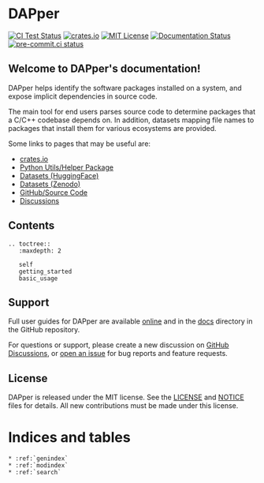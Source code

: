 # DAPper

[![CI Test Status](https://github.com/LLNL/dapper/actions/workflows/ci.yml/badge.svg)](https://github.com/LLNL/dapper/actions/workflows/ci.yml)
[![crates.io](https://img.shields.io/crates/v/dapper)](https://crates.io/crates/dapper)
[![MIT License](https://img.shields.io/badge/License-MIT-blue.svg)](https://github.com/LLNL/dapper/blob/main/LICENSE)
[![Documentation Status](https://readthedocs.org/projects/dapper/badge/?version=latest)](https://dapper.readthedocs.io/en/latest/?badge=latest)
[![pre-commit.ci status](https://results.pre-commit.ci/badge/github/LLNL/dapper/main.svg)](https://results.pre-commit.ci/latest/github/LLNL/dapper/main)

## Welcome to DAPper's documentation!

DAPper helps identify the software packages installed on a system, and expose implicit dependencies in source code.

The main tool for end users parses source code to determine packages that a C/C++ codebase depends on.
In addition, datasets mapping file names to packages that install them for various ecosystems are provided.

Some links to pages that may be useful are:

* [crates.io](https://crates.io/crates/dapper)
* [Python Utils/Helper Package](https://pypi.org/project/dapper-python/)
* [Datasets (HuggingFace)](https://huggingface.co/dapper-datasets)
* [Datasets (Zenodo)](https://zenodo.org/communities/dapper/)
* [GitHub/Source Code](https://github.com/LLNL/dapper/)
* [Discussions](https://github.com/LLNL/dapper/discussions/)

## Contents

```{eval-rst}
.. toctree::
   :maxdepth: 2

   self
   getting_started
   basic_usage
```

## Support

Full user guides for DAPper are available [online](https://dapper.readthedocs.io)
and in the [docs](https://github.com/LLNL/dapper/tree/main/docs) directory in the GitHub repository.

For questions or support, please create a new discussion on [GitHub Discussions](https://github.com/LLNL/dapper/discussions/categories/q-a),
or [open an issue](https://github.com/LLNL/dapper/issues/new/choose) for bug reports and feature requests.

## License

DAPper is released under the MIT license. See the [LICENSE](./LICENSE)
and [NOTICE](./NOTICE) files for details. All new contributions must be made
under this license.

# Indices and tables

```{eval-rst}
* :ref:`genindex`
* :ref:`modindex`
* :ref:`search`
```